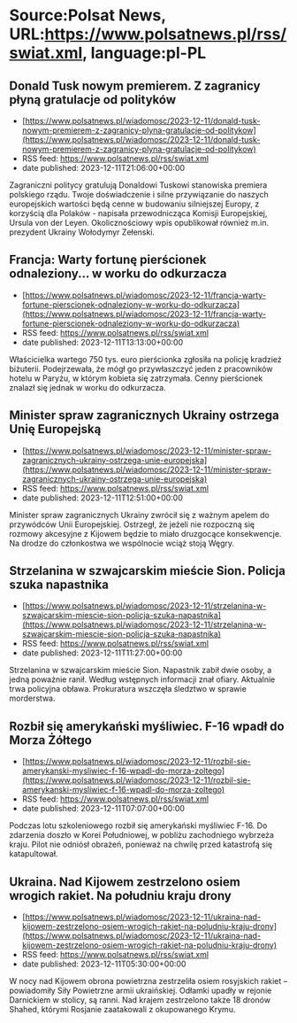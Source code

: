 # Source:Polsat News, URL:https://www.polsatnews.pl/rss/swiat.xml, language:pl-PL

## Donald Tusk nowym premierem. Z zagranicy płyną gratulacje od polityków
 - [https://www.polsatnews.pl/wiadomosc/2023-12-11/donald-tusk-nowym-premierem-z-zagranicy-plyna-gratulacje-od-politykow](https://www.polsatnews.pl/wiadomosc/2023-12-11/donald-tusk-nowym-premierem-z-zagranicy-plyna-gratulacje-od-politykow)
 - RSS feed: https://www.polsatnews.pl/rss/swiat.xml
 - date published: 2023-12-11T21:06:00+00:00

Zagraniczni politycy gratulują Donaldowi Tuskowi stanowiska premiera polskiego rządu. Twoje doświadczenie i silne przywiązanie do naszych europejskich wartości będą cenne w budowaniu silniejszej Europy, z korzyścią dla Polaków - napisała przewodnicząca Komisji Europejskiej, Ursula von der Leyen. Okolicznościowy wpis opublikował również m.in. prezydent Ukrainy Wołodymyr Zełenski.

## Francja: Warty fortunę pierścionek odnaleziony... w worku do odkurzacza
 - [https://www.polsatnews.pl/wiadomosc/2023-12-11/francja-warty-fortune-pierscionek-odnaleziony-w-worku-do-odkurzacza](https://www.polsatnews.pl/wiadomosc/2023-12-11/francja-warty-fortune-pierscionek-odnaleziony-w-worku-do-odkurzacza)
 - RSS feed: https://www.polsatnews.pl/rss/swiat.xml
 - date published: 2023-12-11T13:13:00+00:00

Właścicielka wartego 750 tys. euro pierścionka zgłosiła na policję kradzież biżuterii. Podejrzewała, że mógł go przywłaszczyć jeden z pracowników hotelu w Paryżu, w którym kobieta się zatrzymała. Cenny pierścionek znalazł się jednak w worku do odkurzacza.

## Minister spraw zagranicznych Ukrainy ostrzega Unię Europejską
 - [https://www.polsatnews.pl/wiadomosc/2023-12-11/minister-spraw-zagranicznych-ukrainy-ostrzega-unie-europejska](https://www.polsatnews.pl/wiadomosc/2023-12-11/minister-spraw-zagranicznych-ukrainy-ostrzega-unie-europejska)
 - RSS feed: https://www.polsatnews.pl/rss/swiat.xml
 - date published: 2023-12-11T12:51:00+00:00

Minister spraw zagranicznych Ukrainy zwrócił się z ważnym apelem do przywódców Unii Europejskiej. Ostrzegł, że jeżeli nie rozpoczną się rozmowy akcesyjne z Kijowem będzie to miało druzgocące konsekwencje. Na drodze do członkostwa we wspólnocie wciąż stoją Węgry.

## Strzelanina w szwajcarskim mieście Sion. Policja szuka napastnika
 - [https://www.polsatnews.pl/wiadomosc/2023-12-11/strzelanina-w-szwajcarskim-miescie-sion-policja-szuka-napastnika](https://www.polsatnews.pl/wiadomosc/2023-12-11/strzelanina-w-szwajcarskim-miescie-sion-policja-szuka-napastnika)
 - RSS feed: https://www.polsatnews.pl/rss/swiat.xml
 - date published: 2023-12-11T11:27:00+00:00

Strzelanina w szwajcarskim mieście Sion. Napastnik zabił dwie osoby, a jedną poważnie ranił. Według wstępnych informacji znał ofiary. Aktualnie trwa policyjna obława. Prokuratura wszczęła śledztwo w sprawie morderstwa.

## Rozbił się amerykański myśliwiec. F-16 wpadł do Morza Żółtego
 - [https://www.polsatnews.pl/wiadomosc/2023-12-11/rozbil-sie-amerykanski-mysliwiec-f-16-wpadl-do-morza-zoltego](https://www.polsatnews.pl/wiadomosc/2023-12-11/rozbil-sie-amerykanski-mysliwiec-f-16-wpadl-do-morza-zoltego)
 - RSS feed: https://www.polsatnews.pl/rss/swiat.xml
 - date published: 2023-12-11T07:07:00+00:00

Podczas lotu szkoleniowego rozbił się amerykański myśliwiec F-16. Do zdarzenia doszło w Korei Południowej, w pobliżu zachodniego wybrzeża kraju. Pilot nie odniósł obrażeń, ponieważ na chwilę przed katastrofą się katapultował.

## Ukraina. Nad Kijowem zestrzelono osiem wrogich rakiet. Na południu kraju drony
 - [https://www.polsatnews.pl/wiadomosc/2023-12-11/ukraina-nad-kijowem-zestrzelono-osiem-wrogich-rakiet-na-poludniu-kraju-drony](https://www.polsatnews.pl/wiadomosc/2023-12-11/ukraina-nad-kijowem-zestrzelono-osiem-wrogich-rakiet-na-poludniu-kraju-drony)
 - RSS feed: https://www.polsatnews.pl/rss/swiat.xml
 - date published: 2023-12-11T05:30:00+00:00

W nocy nad Kijowem obrona powietrzna zestrzeliła osiem rosyjskich rakiet – powiadomiły Siły Powietrzne armii ukraińskiej. Odłamki upadły w rejonie Darnickiem w stolicy, są ranni. Nad krajem zestrzelono także 18 dronów Shahed, którymi Rosjanie zaatakowali z okupowanego Krymu.

